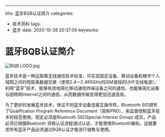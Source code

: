 ---
title: 蓝牙BQB认证简介
categories:
  - 技术资料
tags:
  - 蓝牙
date: 2020-10-28 20:37:00
keyworks: 


# 蓝牙BQB认证简介

![BQB LOGO.jpg](https://xie-jerry.github.io/picture/1603888348.jpg)

蓝牙技术是一种近距离无线通信技术标准，可实现固定设备、移动设备和楼宇个人域网之间的短距离数据交换（使用2.4—2.485GHz的ISM波段的UHF无线电波）。利用“蓝牙”技术，能够有效地简化移动通信终端设备之间的通信，也能够简化设备与因特网Internet之间的通信，从而数据传输变得更加迅速高效。

 

为了更好的发展蓝牙技术，保证不同蓝牙设备连接互操作性，Bluetooth SIG颁布了Qualification Program Reference Document（简称PRD），来监督控制蓝牙技术的规范使用。规定必须是Bluetooth SIG(Special-Interest Group) 成员，产品必须已根据Bluetooth 资格认证流程通过认证，才能使用Bluetooth徽标。这就要求所有蓝牙产品必须通过BQB认证才能进行销售与使用。
